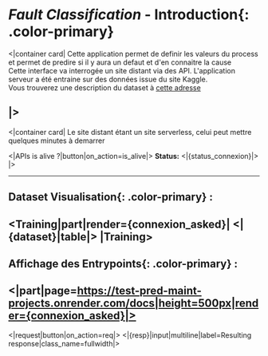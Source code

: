 # *Fault Classification* - **Introduction**{: .color-primary}

<|container card|
Cette application permet de definir les valeurs du process et permet de predire si il y aura un defaut et d'en connaitre la cause
<br/>
Cette interface va interrogée un site distant via des API. L'application serveur a été entraine sur des données issue du site Kaggle.
<br/>
Vous trouverez une description du dataset à [cette adresse](https://www.kaggle.com/datasets/shivamb/machine-predictive-maintenance-classification)

|>
----
<|container card|
Le site distant étant un site serverless, celui peut mettre quelques minutes à demarrer

<|APIs is alive ?|button|on_action=is_alive|>
  **Status:** <|{status_connexion}|>
|>

----
## Dataset **Visualisation**{: .color-primary} : 
<Training|part|render={connexion_asked}|
<|{dataset}|table|>
|Training>
----
## Affichage des **Entrypoints**{: .color-primary} :
<|part|page=https://test-pred-maint-projects.onrender.com/docs|height=500px|render={connexion_asked}|>
----
<|request|button|on_action=req|>
<|{resp}|input|multiline|label=Resulting response|class_name=fullwidth|>

